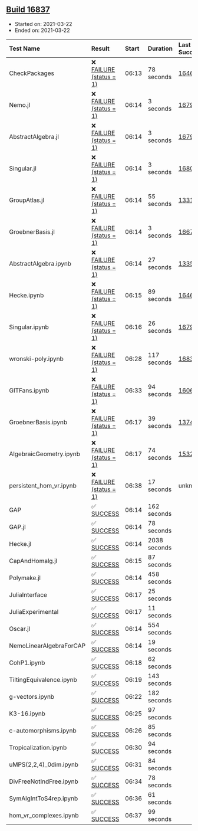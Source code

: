## [Build 16837](https://oscarci.mathematik.uni-kl.de/job/oscar/16837/)

* Started on: 2021-03-22
* Ended on: 2021-03-22

| Test Name    | Result | Start | Duration | Last Success | First Failure |
|:-------------|:-------|:------|:---------|:-------------|:--------------|
| CheckPackages | ❌ [FAILURE (status = 1)](https://oscarci.mathematik.uni-kl.de/job/oscar/16837/artifact/logs/build-16837/CheckPackages.log) | 06:13 | 78 seconds | [16463](https://oscarci.mathematik.uni-kl.de/job/oscar/16463/) | [16464](https://oscarci.mathematik.uni-kl.de/job/oscar/16464/) |
| Nemo.jl | ❌ [FAILURE (status = 1)](https://oscarci.mathematik.uni-kl.de/job/oscar/16837/artifact/logs/build-16837/Nemo.jl.log) | 06:14 | 3 seconds | [16793](https://oscarci.mathematik.uni-kl.de/job/oscar/16793/) | [16794](https://oscarci.mathematik.uni-kl.de/job/oscar/16794/) |
| AbstractAlgebra.jl | ❌ [FAILURE (status = 1)](https://oscarci.mathematik.uni-kl.de/job/oscar/16837/artifact/logs/build-16837/AbstractAlgebra.jl.log) | 06:14 | 3 seconds | [16792](https://oscarci.mathematik.uni-kl.de/job/oscar/16792/) | [16793](https://oscarci.mathematik.uni-kl.de/job/oscar/16793/) |
| Singular.jl | ❌ [FAILURE (status = 1)](https://oscarci.mathematik.uni-kl.de/job/oscar/16837/artifact/logs/build-16837/Singular.jl.log) | 06:14 | 3 seconds | [16802](https://oscarci.mathematik.uni-kl.de/job/oscar/16802/) | [16803](https://oscarci.mathematik.uni-kl.de/job/oscar/16803/) |
| GroupAtlas.jl | ❌ [FAILURE (status = 1)](https://oscarci.mathematik.uni-kl.de/job/oscar/16837/artifact/logs/build-16837/GroupAtlas.jl.log) | 06:14 | 55 seconds | [13311](https://oscarci.mathematik.uni-kl.de/job/oscar/13311/) | [13312](https://oscarci.mathematik.uni-kl.de/job/oscar/13312/) |
| GroebnerBasis.jl | ❌ [FAILURE (status = 1)](https://oscarci.mathematik.uni-kl.de/job/oscar/16837/artifact/logs/build-16837/GroebnerBasis.jl.log) | 06:14 | 3 seconds | [16676](https://oscarci.mathematik.uni-kl.de/job/oscar/16676/) | [16677](https://oscarci.mathematik.uni-kl.de/job/oscar/16677/) |
| AbstractAlgebra.ipynb | ❌ [FAILURE (status = 1)](https://oscarci.mathematik.uni-kl.de/job/oscar/16837/artifact/logs/build-16837/AbstractAlgebra.ipynb.log) | 06:14 | 27 seconds | [13355](https://oscarci.mathematik.uni-kl.de/job/oscar/13355/) | [13356](https://oscarci.mathematik.uni-kl.de/job/oscar/13356/) |
| Hecke.ipynb | ❌ [FAILURE (status = 1)](https://oscarci.mathematik.uni-kl.de/job/oscar/16837/artifact/logs/build-16837/Hecke.ipynb.log) | 06:15 | 89 seconds | [16463](https://oscarci.mathematik.uni-kl.de/job/oscar/16463/) | [16464](https://oscarci.mathematik.uni-kl.de/job/oscar/16464/) |
| Singular.ipynb | ❌ [FAILURE (status = 1)](https://oscarci.mathematik.uni-kl.de/job/oscar/16837/artifact/logs/build-16837/Singular.ipynb.log) | 06:16 | 26 seconds | [16793](https://oscarci.mathematik.uni-kl.de/job/oscar/16793/) | [16794](https://oscarci.mathematik.uni-kl.de/job/oscar/16794/) |
| wronski-poly.ipynb | ❌ [FAILURE (status = 1)](https://oscarci.mathematik.uni-kl.de/job/oscar/16837/artifact/logs/build-16837/wronski-poly.ipynb.log) | 06:28 | 117 seconds | [16830](https://oscarci.mathematik.uni-kl.de/job/oscar/16830/) | [16831](https://oscarci.mathematik.uni-kl.de/job/oscar/16831/) |
| GITFans.ipynb | ❌ [FAILURE (status = 1)](https://oscarci.mathematik.uni-kl.de/job/oscar/16837/artifact/logs/build-16837/GITFans.ipynb.log) | 06:33 | 94 seconds | [16068](https://oscarci.mathematik.uni-kl.de/job/oscar/16068/) | [16069](https://oscarci.mathematik.uni-kl.de/job/oscar/16069/) |
| GroebnerBasis.ipynb | ❌ [FAILURE (status = 1)](https://oscarci.mathematik.uni-kl.de/job/oscar/16837/artifact/logs/build-16837/GroebnerBasis.ipynb.log) | 06:17 | 39 seconds | [13748](https://oscarci.mathematik.uni-kl.de/job/oscar/13748/) | [13749](https://oscarci.mathematik.uni-kl.de/job/oscar/13749/) |
| AlgebraicGeometry.ipynb | ❌ [FAILURE (status = 1)](https://oscarci.mathematik.uni-kl.de/job/oscar/16837/artifact/logs/build-16837/AlgebraicGeometry.ipynb.log) | 06:17 | 74 seconds | [15322](https://oscarci.mathematik.uni-kl.de/job/oscar/15322/) | [15323](https://oscarci.mathematik.uni-kl.de/job/oscar/15323/) |
| persistent_hom_vr.ipynb | ❌ [FAILURE (status = 1)](https://oscarci.mathematik.uni-kl.de/job/oscar/16837/artifact/logs/build-16837/persistent_hom_vr.ipynb.log) | 06:38 | 17 seconds | unknown | unknown |
| GAP | ✅ [SUCCESS](https://oscarci.mathematik.uni-kl.de/job/oscar/16837/artifact/logs/build-16837/GAP.log) | 06:14 | 162 seconds |  |  |
| GAP.jl | ✅ [SUCCESS](https://oscarci.mathematik.uni-kl.de/job/oscar/16837/artifact/logs/build-16837/GAP.jl.log) | 06:14 | 78 seconds |  |  |
| Hecke.jl | ✅ [SUCCESS](https://oscarci.mathematik.uni-kl.de/job/oscar/16837/artifact/logs/build-16837/Hecke.jl.log) | 06:14 | 2038 seconds |  |  |
| CapAndHomalg.jl | ✅ [SUCCESS](https://oscarci.mathematik.uni-kl.de/job/oscar/16837/artifact/logs/build-16837/CapAndHomalg.jl.log) | 06:15 | 87 seconds |  |  |
| Polymake.jl | ✅ [SUCCESS](https://oscarci.mathematik.uni-kl.de/job/oscar/16837/artifact/logs/build-16837/Polymake.jl.log) | 06:14 | 458 seconds |  |  |
| JuliaInterface | ✅ [SUCCESS](https://oscarci.mathematik.uni-kl.de/job/oscar/16837/artifact/logs/build-16837/JuliaInterface.log) | 06:17 | 25 seconds |  |  |
| JuliaExperimental | ✅ [SUCCESS](https://oscarci.mathematik.uni-kl.de/job/oscar/16837/artifact/logs/build-16837/JuliaExperimental.log) | 06:17 | 11 seconds |  |  |
| Oscar.jl | ✅ [SUCCESS](https://oscarci.mathematik.uni-kl.de/job/oscar/16837/artifact/logs/build-16837/Oscar.jl.log) | 06:14 | 554 seconds |  |  |
| NemoLinearAlgebraForCAP | ✅ [SUCCESS](https://oscarci.mathematik.uni-kl.de/job/oscar/16837/artifact/logs/build-16837/NemoLinearAlgebraForCAP.log) | 06:14 | 19 seconds |  |  |
| CohP1.ipynb | ✅ [SUCCESS](https://oscarci.mathematik.uni-kl.de/job/oscar/16837/artifact/logs/build-16837/CohP1.ipynb.log) | 06:18 | 62 seconds |  |  |
| TiltingEquivalence.ipynb | ✅ [SUCCESS](https://oscarci.mathematik.uni-kl.de/job/oscar/16837/artifact/logs/build-16837/TiltingEquivalence.ipynb.log) | 06:19 | 143 seconds |  |  |
| g-vectors.ipynb | ✅ [SUCCESS](https://oscarci.mathematik.uni-kl.de/job/oscar/16837/artifact/logs/build-16837/g-vectors.ipynb.log) | 06:22 | 182 seconds |  |  |
| K3-16.ipynb | ✅ [SUCCESS](https://oscarci.mathematik.uni-kl.de/job/oscar/16837/artifact/logs/build-16837/K3-16.ipynb.log) | 06:25 | 97 seconds |  |  |
| c-automorphisms.ipynb | ✅ [SUCCESS](https://oscarci.mathematik.uni-kl.de/job/oscar/16837/artifact/logs/build-16837/c-automorphisms.ipynb.log) | 06:26 | 85 seconds |  |  |
| Tropicalization.ipynb | ✅ [SUCCESS](https://oscarci.mathematik.uni-kl.de/job/oscar/16837/artifact/logs/build-16837/Tropicalization.ipynb.log) | 06:30 | 94 seconds |  |  |
| uMPS(2,2,4)_0dim.ipynb | ✅ [SUCCESS](https://oscarci.mathematik.uni-kl.de/job/oscar/16837/artifact/logs/build-16837/uMPS-2-2-4-_0dim.ipynb.log) | 06:31 | 84 seconds |  |  |
| DivFreeNotIndFree.ipynb | ✅ [SUCCESS](https://oscarci.mathematik.uni-kl.de/job/oscar/16837/artifact/logs/build-16837/DivFreeNotIndFree.ipynb.log) | 06:34 | 78 seconds |  |  |
| SymAlgIntToS4rep.ipynb | ✅ [SUCCESS](https://oscarci.mathematik.uni-kl.de/job/oscar/16837/artifact/logs/build-16837/SymAlgIntToS4rep.ipynb.log) | 06:36 | 61 seconds |  |  |
| hom_vr_complexes.ipynb | ✅ [SUCCESS](https://oscarci.mathematik.uni-kl.de/job/oscar/16837/artifact/logs/build-16837/hom_vr_complexes.ipynb.log) | 06:37 | 99 seconds |  |  |
